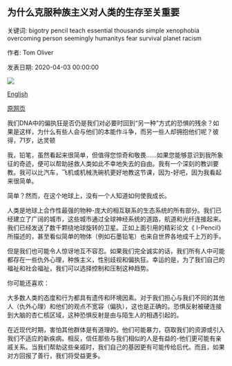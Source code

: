 ## 为什么克服种族主义对人类的生存至关重要

关键词: bigotry pencil teach essential thousands simple xenophobia overcoming person seemingly humanitys fear survival planet racism

作者: Tom Oliver

发表日期: 2020-04-03 00:00:00

![](https://ichef.bbci.co.uk/wwfeatures/live/624_351/images/live/p0/88/ly/p088lysp.jpg)

[English](Why%20overcoming%20racism%20is%20essential%20for%20humanity%E2%80%99s%20survival.md)

[原网页](https://www.bbc.com/future/article/20200403-how-to-overcome-racism-and-tribalism)

我们DNA中的偏执狂是否仍是我们对必要时回到“另一种”方式的恐惧的残余？如果是这样，为什么有些人会与他们的本能作斗争，而另一些人却拥抱他们呢？彼得，71岁，达灵顿

我，铅笔，虽然看起来很简单，但值得您惊奇和敬畏……如果您能够意识到我所象征的奇迹，便可以帮助拯救人类如此不幸地失去的自由。我有一个深刻的教训要教。我可以比汽车，飞机或机械洗碗机更好地教这节课，因为-好吧，因为我看起来很简单。

简单？然而，在这个地球上，没有一个人知道如何使我成长。

人类是地球上合作性最强的物种-庞大的相互联系的生态系统的所有部分。我们已经建立了广阔的城市，这些城市通过全球神经系统的道路，航道和光纤连接起来。我们已经发送了数千颗绕地球旋转的卫星。正如上面引用的精彩论文《 I-Pencil》所描述的，甚至看似简单的物体（例如石墨铅笔）也来自世界各地成千上万的手。

但是我们也可能令人惊讶地互不容忍。如果我们完全诚实的话，我们所有人中可能都存在一些仇外心理，种族主义，性别歧视和偏执狂。幸运的是，为了我们自己的福祉和社会福祉，我们可以选择控制和压制这种趋势。

你可能还喜欢：

大多数人类的态度和行为都具有遗传和环境因素。对于我们担心与我们不同的其他人（仇外心理）和他们的观点不宽容（偏执），这也是正确的。恐惧反射被硬连接到大脑的杏仁核区域，这种恐惧反射是由与陌生人的相遇引起的。

在近现代时期，害怕其他群体是有道理的。他们可能暴力，窃取我们的资源或引入我们不适应的新疾病。相反，信任那些与我们相似的人是有益的-他们更可能有亲戚关系。当我们帮助这些亲戚时，我们自己的基因更有可能传给后代。而且，如果对方回报了善行，我们将受益更多。